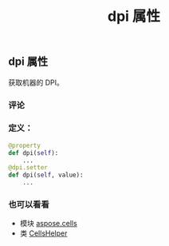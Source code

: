 ﻿---
title: dpi 属性
second_title: Aspose.Cells for Python via .NET API 参考资料
description:
type: docs
weight: 220
url: /zh/python-net/aspose.cells/cellshelper/dpi/
is_root: false
---
## dpi 属性

获取机器的 DPI。

### 评论


### 定义：
```python
@property
def dpi(self):
    ...
@dpi.setter
def dpi(self, value):
    ...
```

### 也可以看看
* 模块 [aspose.cells](../../)
* 类 [CellsHelper](/cells/zh/python-net/aspose.cells/cellshelper)
